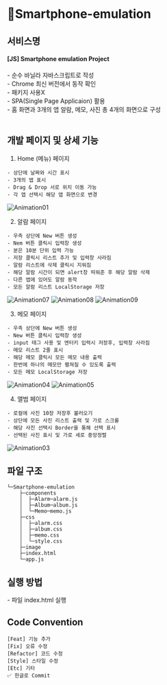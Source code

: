 # 📱Smartphone-emulation

<h2>서비스명</h2>
<h4> [JS] Smartphone emulation Project </h4>
- 순수 바닐라 자바스크립트로 작성 </br>
- Chrome 최신 버전에서 동작 확인 </br>
- 패키지 사용X </br>
- SPA(Single Page Applicaion) 활용 </br>
- 홈 화면과 3개의 앱 알람, 메모, 사진 총 4개의 화면으로 구성 </br>
</br>

<h2>개발 페이지 및 상세 기능</h2>

1. Home (메뉴) 페이지 </br>
```
- 상단에 날짜와 시간 표시
- 3개의 앱 표시
- Drag & Drop 서로 위치 이동 가능
- 각 앱 선택시 해당 앱 화면으로 변경
```
![Animation01](https://user-images.githubusercontent.com/45025551/130390720-ff46c219-d838-4229-9d36-b796fd5ada8d.gif)

2. 알람 페이지 </br>
```
- 우측 상단에 New 버튼 생성
- Nem 버튼 클릭시 입력창 생성
- 분은 10분 단위 입력 가능
- 저장 클릭시 리스트 추가 및 입력창 사라짐
- 알람 리스트에 삭제 클릭시 지워짐
- 해당 알람 시간이 되면 alert창 띄워준 후 해당 알람 삭제
- 다른 앱에 있어도 알람 동작
- 모든 알람 리스트 LocalStorage 저장
```
![Animation07](https://user-images.githubusercontent.com/45025551/130398355-cd1fcada-86f7-420a-9e30-ce2700ddf297.gif)
![Animation08](https://user-images.githubusercontent.com/45025551/130398359-cc59b5ec-0d1b-413a-aac4-a7ce753e2b26.gif)
![Animation09](https://user-images.githubusercontent.com/45025551/130398816-dc18648c-3745-4a9a-9322-236a72f725e8.gif)



3. 메모 페이지 </br>
```
- 우측 상단에 New 버튼 생성
- New 버튼 클릭시 입력창 생성
- input 태그 사용 및 엔터키 입력시 저장후, 입력창 사라짐
- 메모 리스트 2줄 표시
- 해당 메모 클릭시 모든 메모 내용 출력
- 한번에 하나의 메모만 펼쳐질 수 있도록 출력
- 모든 메모 LocalStorage 저장
```

![Animation04](https://user-images.githubusercontent.com/45025551/130392785-a30e25d7-6009-415b-95eb-52ac820832f6.gif)
![Animation05](https://user-images.githubusercontent.com/45025551/130392790-6b8209ae-0f9a-4130-80af-385a2da791b3.gif)


4. 앨범 페이지 </br>
```
- 로컬에 사진 10장 저장후 불러오기
- 상단에 모든 사진 리스트 출력 및 가로 스크롤
- 해당 사진 선택시 Border을 통해 선택 표시
- 선택된 사진 표시 및 가로 세로 중앙정렬
```
![Animation03](https://user-images.githubusercontent.com/45025551/130392863-fcf87293-c707-45cd-84b2-be56eff9908d.gif)



<h2>파일 구조</h2>

```
└─Smartphone-emulation
    ├─components
    │  ├─Alarm─alarm.js
    │  ├─Album─album.js
    │  └─Memo─memo.js
    ├─css
    │  ├─alarm.css
    │  ├─album.css
    │  ├─memo.css
    │  └─style.css
    ├─image
    ├─index.html
    └─app.js
```

<h2> 실행 방법 </h2>
- 파일 index.html 실행

<h2> Code Convention </h2>

```
[Feat] 기능 추가
[Fix] 오류 수정
[Refactor] 코드 수정
[Style] 스타일 수정
[Etc] 기타 
✅ 한글로 Commit

```
